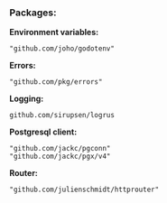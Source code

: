 ### Packages:

**Environment variables:**
```
"github.com/joho/godotenv"
```

**Errors:**
```
"github.com/pkg/errors"
```
**Logging:**
```
github.com/sirupsen/logrus
```

**Postgresql client:**
```
"github.com/jackc/pgconn"
"github.com/jackc/pgx/v4"
```

**Router:**
```
"github.com/julienschmidt/httprouter"
```